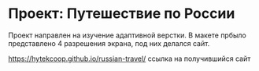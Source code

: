 # Проект: Путешествие по России

Проект направлен на изучение адаптивной верстки. В макете прбыло представлено 4 разрешения экрана, под них делался сайт.

https://hytekcoop.github.io/russian-travel/ ссылка на получившийся сайт 
